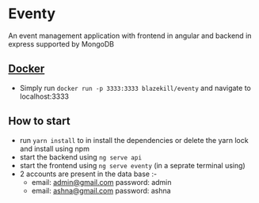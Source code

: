 # Eventy

An event management application with frontend in angular and backend in express supported by MongoDB

## [Docker](https://hub.docker.com/repository/docker/blazekill/eventy)
- Simply run `docker run -p 3333:3333 blazekill/eventy` and navigate to localhost:3333

## How to start
- run `yarn install` to in install the dependencies or delete the yarn lock and install using npm
- start the backend using `ng serve api`
- start the frontend using `ng serve eventy` (in a seprate terminal using)
- 2 accounts are present in the data base :-
  - email: admin@gmail.com password: admin
  - email: ashna@gmail.com password: ashna
